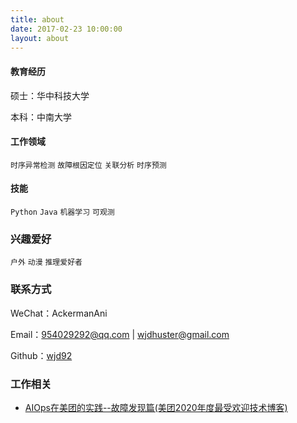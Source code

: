```yaml
---
title: about
date: 2017-02-23 10:00:00
layout: about
---
```

#### 教育经历
硕士：华中科技大学

本科：中南大学

#### 工作领域
`时序异常检测` `故障根因定位` `关联分析` `时序预测`

#### 技能
`Python` `Java` `机器学习` `可观测`


### 兴趣爱好
`户外` `动漫` `推理爱好者`

### 联系方式
WeChat：AckermanAni

Email：954029292@qq.com  | wjdhuster@gmail.com

Github：[wjd92](https://github.com/wjd92)

### 工作相关

- [AIOps在美团的实践--故障发现篇(美团2020年度最受欢迎技术博客)](https://tech.meituan.com/2020/10/15/mt-aiops-horae.html)